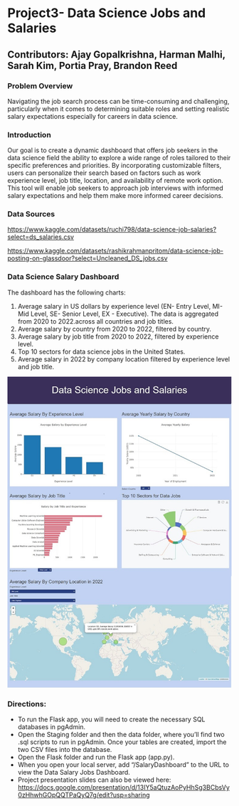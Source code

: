 # Project3- Data Science Jobs and Salaries

## Contributors: Ajay Gopalkrishna, Harman Malhi, Sarah Kim, Portia Pray, Brandon Reed

### Problem Overview
Navigating the job search process can be time-consuming and challenging, particularly when it comes to determining suitable roles and setting realistic salary expectations especially for careers in data science.

### Introduction
Our goal is to create a dynamic dashboard that offers job seekers in the data science field the ability to explore a wide range of roles tailored to their specific preferences and priorities. By incorporating customizable filters, users can personalize their search based on factors such as work experience level, job title, location, and availability of remote work option. This tool will enable job seekers to approach job interviews with informed salary expectations and help them make more informed career decisions. 

### Data Sources
https://www.kaggle.com/datasets/ruchi798/data-science-job-salaries?select=ds_salaries.csv 

https://www.kaggle.com/datasets/rashikrahmanpritom/data-science-job-posting-on-glassdoor?select=Uncleaned_DS_jobs.csv

### Data Science Salary Dashboard
The dashboard has the following charts:
1. Average salary in US dollars by experience level (EN- Entry Level, MI- Mid Level, SE- Senior Level, EX - Executive). The data is aggregated from 2020 to 2022.across all countries and job titles.
2. Average salary by country from 2020 to 2022, filtered by country.
3. Average salary by job title from 2020 to 2022, filtered by experience level.
4. Top 10 sectors for data science jobs in the United States.
5. Average salary in 2022 by company location filtered by experience level and job title.

![Dashboard](https://github.com/ajoyg/Project3-DataScienceDashboard/blob/main/images/DataScienceSalaryDashboard.jpg)

### Directions: 
- To run the Flask app, you will need to create the necessary SQL databases in pgAdmin. 
- Open the Staging folder and then the data folder, where you’ll find two .sql scripts to run in pgAdmin. Once your tables are created, import the two CSV files into the database. 
- Open the Flask folder and run the Flask app (app.py). 
- When you open your local server, add “/SalaryDashboard” to the URL to view the Data Salary Jobs Dashboard.
- Project presentation slides can also be viewed here: https://docs.google.com/presentation/d/13IY5aQtuzAoPyHhSg3BCbsVy0zHhwhGOpQQTPaQyQ7g/edit?usp=sharing
